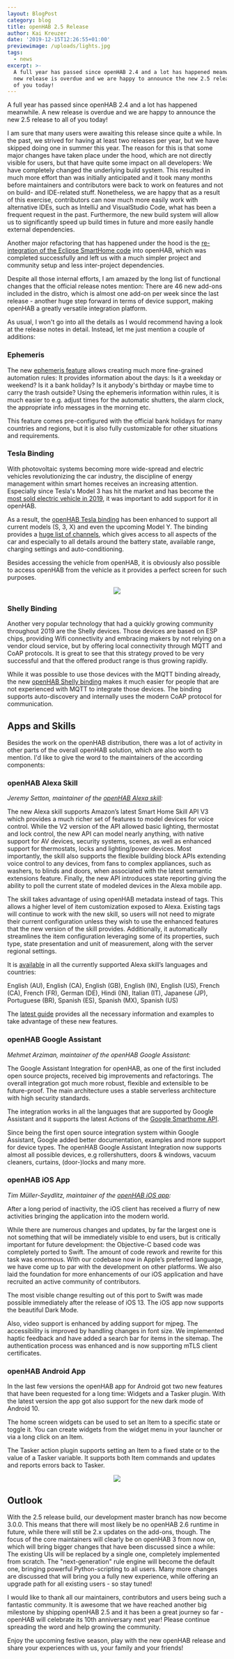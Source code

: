 ```yaml
---
layout: BlogPost
category: blog
title: openHAB 2.5 Release
author: Kai Kreuzer
date: '2019-12-15T12:26:55+01:00'
previewimage: /uploads/lights.jpg
tags:
  - news
excerpt: >-
  A full year has passed since openHAB 2.4 and a lot has happened meanwhile. A
  new release is overdue and we are happy to announce the new 2.5 release to all
  of you today!
---
```

A full year has passed since openHAB 2.4 and a lot has happened meanwhile. A new release is overdue and we are happy to announce the new 2.5 release to all of you today!

<!-- more -->

I am sure that many users were awaiting this release since quite a while. In the past, we strived for having at least two releases per year, but we have skipped doing one in summer this year. The reason for this is that some major changes have taken place under the hood, which are not directly visible for users, but that have quite some impact on all developers: We have completely changed the underlying build system. This resulted in much more effort than was initially anticipated and it took many months before maintainers and contributors were back to work on features and not on build- and IDE-related stuff. Nonetheless, we are happy that as a result of this exercise, contributors can now much more easily work with alternative IDEs, such as IntelliJ and VisualStudio Code, what has been a frequent request in the past. Furthermore, the new build system will allow us to significantly speed up build times in future and more easily handle external dependencies.

Another major refactoring that has happened under the hood is the [re-integration of the Eclipse SmartHome code](https://community.openhab.org/t/the-road-ahead-reintegrating-esh/64670) into openHAB, which was completed successfully and left us with a much simpler project and community setup and less inter-project dependencies.

Despite all those internal efforts, I am amazed by the long list of functional changes that the official release notes mention: There are 46 new add-ons included in the distro, which is almost one add-on per week since the last release - another huge step forward in terms of device support, making openHAB a greatly versatile integration platform.

As usual, I won't go into all the details as I would recommend having a look at the release notes in detail. Instead, let me just mention a couple of additions:

### Ephemeris

The new [ephemeris feature](https://www.openhab.org/docs/configuration/actions.html#ephemeris) allows creating much more fine-grained automation rules: It provides information about the days: Is it a weekday or weekend? Is it a bank holiday? Is it anybody's birthday or maybe time to carry the trash outside? Using the ephemeris information within rules, it is much easier to e.g. adjust times for the automatic shutters, the alarm clock, the appropriate info messages in the morning etc.

This feature comes pre-configured with the official bank holidays for many countries and regions, but it is also fully customizable for other situations and requirements.

### Tesla Binding

With photovoltaic systems becoming more wide-spread and electric vehicles revolutionizing the car industry, the discipline of energy management within smart homes receives an increasing attention. Especially since Tesla's Model 3 has hit the market and has become the [most sold electric vehicle in 2019](https://cleantechnica.com/2019/12/05/tesla-model-3-13-percent-world-ev-sales-2019/), it was important to add support for it in openHAB.

As a result, the [openHAB Tesla binding](https://www.openhab.org/addons/bindings/tesla/#tesla-binding) has been enhanced to support all current models (S, 3, X) and even the upcoming Model Y. The binding provides a [huge list of channels](https://www.openhab.org/addons/bindings/tesla/#channels), which gives access to all aspects of the car and especially to all details around the battery state, available range, charging settings and auto-conditioning.

Besides accessing the vehicle from openHAB, it is obviously also possible to access openHAB from the vehicle as it provides a perfect screen for such purposes.

<p align="center"><img src="/uploads/tesla.jpg"/></p>

### Shelly Binding

Another very popular technology that had a quickly growing community throughout 2019 are the Shelly devices. Those devices are based on ESP chips, providing Wifi connectivity and embracing makers by not relying on a vendor cloud service, but by offering local connectivity through MQTT and CoAP protocols. It is great to see that this strategy proved to be very successful and that the offered product range is thus growing rapidly.

While it was possible to use those devices with the MQTT binding already, the new [openHAB Shelly binding](https://www.openhab.org/addons/bindings/shelly/) makes it much easier for people that are not experienced with MQTT to integrate those devices. The binding supports auto-discovery and internally uses the modern CoAP protocol for communication.

## Apps and Skills

Besides the work on the openHAB distribution, there was a lot of activity in other parts of the overall openHAB solution, which are also worth to mention. I'd like to give the word to the maintainers of the according components:

### openHAB Alexa Skill

_Jeremy Setton, maintainer of the _[_openHAB Alexa skill_](https://www.openhab.org/docs/ecosystem/alexa/)_:_

The new Alexa skill supports Amazon’s latest Smart Home Skill API V3 which provides a much richer set of features to model devices for voice control. While the V2 version of the API allowed basic lighting, thermostat and lock control, the new API can model nearly anything, with native support for AV devices, security systems, scenes, as well as enhanced support for thermostats, locks and lighting/power devices. Most importantly, the skill also supports the flexible building block APIs extending voice control to any devices, from fans to complex appliances, such as washers, to blinds and doors, when associated with the latest semantic extensions feature. Finally, the new API introduces state reporting giving the ability to poll the current state of modeled devices in the Alexa mobile app.

The skill takes advantage of using openHAB metadata instead of tags. This allows a higher level of item customization exposed to Alexa. Existing tags will continue to work with the new skill, so users will not need to migrate their current configuration unless they wish to use the enhanced features that the new version of the skill provides. Additionally, it automatically streamlines the item configuration leveraging some of its properties, such type, state presentation and unit of measurement, along with the server regional settings.

It is [available](https://www.amazon.com/openHAB-Foundation/dp/B01MTY7Z5L) in all the currently supported Alexa skill’s languages and countries:

English (AU), English (CA), English (GB), English (IN), English (US), French (CA), French (FR), German (DE), Hindi (IN), Italian (IT), Japanese (JP), Portuguese (BR), Spanish (ES), Spanish (MX), Spanish (US)

The [latest guide](https://www.openhab.org/docs/ecosystem/alexa/) provides all the necessary information and examples to take advantage of these new features.

### openHAB Google Assistant

_Mehmet Arziman, maintainer of the openHAB Google Assistant:_

The Google Assistant Integration for openHAB, as one of the first included open source projects, received big improvements and refactorings. The overall integration got much more robust, flexible and extensible to be future-proof. The main architecture uses a stable serverless architecture with high security standards. 

The integration works in all the languages that are supported by Google Assistant and it supports the latest Actions of the [Google Smarthome API](https://developers.google.com/assistant/smarthome/overview).

Since being the first open source integration system within Google Assistant, Google added better documentation, examples and more support for device types. The openHAB Google Assistant Integration now supports  almost all possible devices, e.g rollershutters, doors & windows, vacuum cleaners, curtains, (door-)locks and many more. 

### openHAB iOS App

_Tim Müller-Seydlitz, maintainer of the _[_openHAB iOS app_](https://itunes.apple.com/us/app/openhab/id492054521?mt=8)_:_

After a long period of inactivity, the iOS client has received a flurry of new activities bringing the application into the modern world.

While there are numerous changes and updates, by far the largest one is not something that will be immediately visible to end users, but is critically important for future development: the Objective-C based code was completely ported to Swift. The amount of code rework and rewrite for this task was enormous. With our codebase now in Apple’s preferred language, we have come up to par with the development on other platforms. We also laid the foundation for more enhancements of our iOS application and have recruited an active community of contributors.

The most visible change resulting out of this port to Swift was made possible immediately after the release of iOS 13. The iOS app now supports the beautiful Dark Mode.

Also, video support is enhanced by adding support for mjpeg. The accessibility is improved by handling changes in font size. We implemented haptic feedback and have added a search bar for items in the sitemap. The authentication process was enhanced and is now supporting mTLS client certificates.

### openHAB Android App

In the last few versions the openHAB app for Android got two new features that have been requested for a long time: Widgets and a Tasker plugin. With the latest version the app got also support for the new dark mode of Android 10.

The home screen widgets can be used to set an Item to a specific state or toggle it. You can create widgets from the widget menu in your launcher or via a long click on an Item.

The Tasker action plugin supports setting an Item to a fixed state or to the value of a Tasker variable. It supports both Item commands and updates and reports errors back to Tasker.

<p align="center"><img src="/uploads/android.png"/></p>

## Outlook

With the 2.5 release build, our development master branch has now become 3.0.0. This means that there will most likely be no openHAB 2.6 runtime in future, while there will still be 2.x updates on the add-ons, though.
The focus of the core maintainers will clearly be on openHAB 3 from now on, which will bring bigger changes that have been discussed since a while: The existing UIs will be replaced by a single one, completely implemented from scratch. The "next-generation" rule engine will become the default one, bringing powerful Python-scripting to all users. Many more changes are discussed that will bring you a fully new experience, while offering an upgrade path for all existing users - so stay tuned!

I would like to thank all our maintainers, contributors and users being such a fantastic community. It is awesome that we have reached another big milestone by shipping openHAB 2.5 and it has been a great journey so far - openHAB will celebrate its 10th anniversary next year! Please continue spreading the word and help growing the community.

Enjoy the upcoming festive season, play with the new openHAB release and share your experiences with us, your family and your friends!
